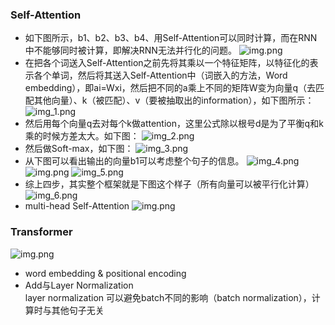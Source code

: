 



### Self-Attention
- 如下图所示，b1、b2、b3、b4、用Self-Attention可以同时计算，而在RNN中不能够同时被计算，即解决RNN无法并行化的问题。
![img.png](util_imgs/img_7.png)
- 在把各个词送入Self-Attention之前先将其乘以一个特征矩阵，以特征化的表示各个单词，然后将其送入Self-Attention中（词嵌入的方法，Word embedding），即ai=Wxi，然后把不同的a乘上不同的矩阵W变为向量q（去匹配其他向量）、k（被匹配）、v（要被抽取出的information），如下图所示：
![img_1.png](util_imgs/img_8.png)
- 然后用每个向量q去对每个k做attention，这里公式除以根号d是为了平衡q和k乘的时候方差太大。如下图：
![img_2.png](util_imgs/img_9.png)
- 然后做Soft-max，如下图：
![img_3.png](util_imgs/img_10.png)
- 从下图可以看出输出的向量b1可以考虑整个句子的信息。
![img_4.png](util_imgs/img_11.png)
  ![img.png](util_imgs/img_14.png)
![img_5.png](util_imgs/img_12.png)
- 综上四步，其实整个框架就是下图这个样子（所有向量可以被平行化计算）
![img_6.png](util_imgs/img_13.png)
- multi-head Self-Attention
  ![img.png](util_imgs/img_16.png)
### Transformer
![img.png](util_imgs/img_15.png)
- word embedding & positional encoding
- Add与Layer Normalization\
 layer normalization 可以避免batch不同的影响（batch normalization），计算时与其他句子无关
  



